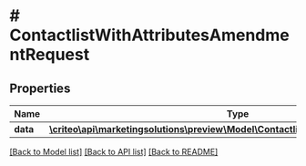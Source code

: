 # # ContactlistWithAttributesAmendmentRequest

## Properties

Name | Type | Description | Notes
------------ | ------------- | ------------- | -------------
**data** | [**\criteo\api\marketingsolutions\preview\Model\ContactlistWithAttributesAmendment**](ContactlistWithAttributesAmendment.md) |  |

[[Back to Model list]](../../README.md#models) [[Back to API list]](../../README.md#endpoints) [[Back to README]](../../README.md)

